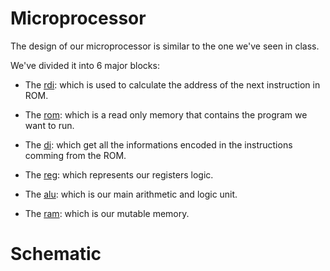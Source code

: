# Microprocessor

The design of our microprocessor is similar to the one we've seen in class.

We've divided it into 6 major blocks:

- The [rdi](rdi/README.md): which is used to calculate the address of the next instruction in ROM.

- The [rom](rom/README.md): which is a read only memory that contains the program we want to run.

- The [di](decoder/README.md): which get all the informations encoded in the instructions comming from the ROM.

- The [reg](reg/README.md): which represents our registers logic.

- The [alu](alu/README.md): which is our main arithmetic and logic unit.

- The [ram](ram/README.md): which is our mutable memory.

# Schematic

<!-- TODO Insert microprocessor schema -->